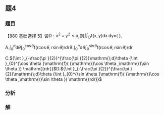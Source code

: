 ## 题4
### 题目
【880 基础选择 5】设$\mathrm{D} : {\mathrm{x}}^{2} + {\mathrm{y}}^{2} \leq  \mathrm{x}$,则${\iint }_{\mathrm{D}}\mathrm{f}( {\mathrm{x},\mathrm{y}}) \mathrm{d}x\mathrm{\;d}\mathrm{y} =$(   ).

A.${\int }_{0}^{\pi }\mathrm{d}\theta {\int }_{0}^{\cos \theta }\mathrm{f}( {\mathrm{r}\cos \theta ,\mathrm{r}\sin \theta }) \mathrm{{rdr}}$B.${\int }_{0}^{\pi }\mathrm{d}\theta {\int }_{0}^{\sin \theta }\mathrm{f}( {\mathrm{r}\cos \theta ,\mathrm{r}\sin \theta }) \mathrm{{rdr}}$

C.${\int }_{-\frac{\pi }{2}}^{\frac{\pi }{2}}\mathrm{\;d}\theta {\int }_{0}^{\cos \theta }\mathrm{f}( {\mathrm{r}\cos \theta ,\mathrm{r}\sin \theta }) \mathrm{{rdr}}$D.${\int }_{-\frac{\pi }{2}}^{\frac{\pi }{2}}\mathrm{\;d}\theta {\int }_{0}^{\sin \theta }\mathrm{f}( {\mathrm{r}\cos \theta ,\mathrm{r}\sin \theta }) \mathrm{{rdr}}$
### 分析

### 解